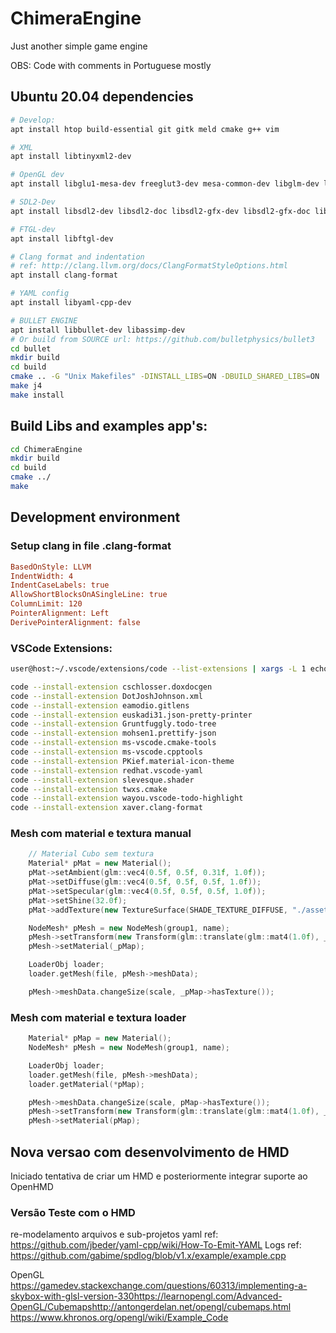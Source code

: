# ChimeraEngine

Just another simple game engine<p>
OBS: Code with comments in Portuguese mostly

## Ubuntu 20.04 dependencies
```bash
# Develop:
apt install htop build-essential git gitk meld cmake g++ vim

# XML
apt install libtinyxml2-dev

# OpenGL dev
apt install libglu1-mesa-dev freeglut3-dev mesa-common-dev libglm-dev libglew-dev

# SDL2-Dev
apt install libsdl2-dev libsdl2-doc libsdl2-gfx-dev libsdl2-gfx-doc libsdl2-image-dev libsdl2-mixer-dev libsdl2-net-dev libsdl2-ttf-dev

# FTGL-dev
apt install libftgl-dev

# Clang format and indentation
# ref: http://clang.llvm.org/docs/ClangFormatStyleOptions.html
apt install clang-format 

# YAML config
apt install libyaml-cpp-dev

# BULLET ENGINE
apt install libbullet-dev libassimp-dev
# Or build from SOURCE url: https://github.com/bulletphysics/bullet3
cd bullet
mkdir build
cd build
cmake .. -G "Unix Makefiles" -DINSTALL_LIBS=ON -DBUILD_SHARED_LIBS=ON
make j4
make install
```

## Build Libs and examples app's:
```bash
cd ChimeraEngine
mkdir build
cd build
cmake ../
make
```

## Development environment

### Setup clang in file .clang-format
```ini
BasedOnStyle: LLVM
IndentWidth: 4
IndentCaseLabels: true
AllowShortBlocksOnASingleLine: true
ColumnLimit: 120
PointerAlignment: Left
DerivePointerAlignment: false
```

### VSCode Extensions: 
```bash
user@host:~/.vscode/extensions/code --list-extensions | xargs -L 1 echo code --install-extension

code --install-extension cschlosser.doxdocgen
code --install-extension DotJoshJohnson.xml
code --install-extension eamodio.gitlens
code --install-extension euskadi31.json-pretty-printer
code --install-extension Gruntfuggly.todo-tree
code --install-extension mohsen1.prettify-json
code --install-extension ms-vscode.cmake-tools
code --install-extension ms-vscode.cpptools
code --install-extension PKief.material-icon-theme
code --install-extension redhat.vscode-yaml
code --install-extension slevesque.shader
code --install-extension twxs.cmake
code --install-extension wayou.vscode-todo-highlight
code --install-extension xaver.clang-format

```

### Mesh com material e textura manual
```cpp
    // Material Cubo sem textura
    Material* pMat = new Material();
    pMat->setAmbient(glm::vec4(0.5f, 0.5f, 0.31f, 1.0f));
    pMat->setDiffuse(glm::vec4(0.5f, 0.5f, 0.5f, 1.0f));
    pMat->setSpecular(glm::vec4(0.5f, 0.5f, 0.5f, 1.0f));
    pMat->setShine(32.0f);
    pMat->addTexture(new TextureSurface(SHADE_TEXTURE_DIFFUSE, "./assets/textures/grid1.png"));

    NodeMesh* pMesh = new NodeMesh(group1, name);
    pMesh->setTransform(new Transform(glm::translate(glm::mat4(1.0f), _position)));
    pMesh->setMaterial(_pMap);

    LoaderObj loader;
    loader.getMesh(file, pMesh->meshData);

    pMesh->meshData.changeSize(scale, _pMap->hasTexture());
```
### Mesh com material e textura loader
```cpp
    Material* pMap = new Material();
    NodeMesh* pMesh = new NodeMesh(group1, name);

    LoaderObj loader;
    loader.getMesh(file, pMesh->meshData);
    loader.getMaterial(*pMap);

    pMesh->meshData.changeSize(scale, pMap->hasTexture());
    pMesh->setTransform(new Transform(glm::translate(glm::mat4(1.0f), _position)));
    pMesh->setMaterial(pMap);
```



## Nova versao com desenvolvimento de HMD

Iniciado tentativa de criar um HMD e posteriormente integrar suporte ao OpenHMD

### Versão Teste com o HMD

re-modelamento arquivos e sub-projetos 
yaml ref: https://github.com/jbeder/yaml-cpp/wiki/How-To-Emit-YAML
Logs ref: https://github.com/gabime/spdlog/blob/v1.x/example/example.cpp

OpenGL
https://gamedev.stackexchange.com/questions/60313/implementing-a-skybox-with-glsl-version-330​
https://learnopengl.com/Advanced-OpenGL/Cubemaps​
http://antongerdelan.net/opengl/cubemaps.html
https://www.khronos.org/opengl/wiki/Example_Code
